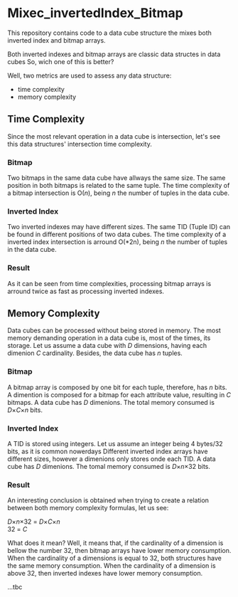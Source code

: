 # Mixec_invertedIndex_Bitmap

This repository contains code to a data cube structure the mixes both inverted index and bitmap arrays.

Both inverted indexes and bitmap arrays are classic data structes in data cubes
So, wich one of this is better?

Well, two metrics are used to assess any data structure:
  - time complexity
  - memory complexity
  
  
## Time Complexity

Since the most relevant operation in a data cube is intersection, let's see this data structures' intersection time complexity.

### Bitmap

Two bitmaps in the same data cube have allways the same size.
The same position in both bitmaps is related to the same tuple.
The time complexity of a bitmap intersection is O(*n*), being *n* the number of tuples in the data cube.

### Inverted Index

Two inverted indexes may have different sizes.
The same TID (Tuple ID) can be found in different positions of two data cubes.
The time complexity of a inverted index intersection is arround O(*2n), being *n* the number of tuples in the data cube.

### Result

As it can be seen from time complexities, processing bitmap arrays is arround twice as fast as processing inverted indexes.

## Memory Complexity

Data cubes can be processed without being stored in memory. The most memory demanding operation in a data cube is, most of the times, its storage.
Let us assume a data cube with *D* dimensions, having each dimenion *C* cardinality. Besides, the data cube has *n* tuples.

### Bitmap

A bitmap array is composed by one bit for each tuple, therefore, has *n* bits.
A dimention is composed for a bitmap for each attribute value, resulting in *C* bitmaps.
A data cube has *D* dimenions.
The total memory consumed is *D*×*C*×*n* bits.

### Inverted Index

A TID is stored using integers. Let us assume an integer being 4 bytes/32 bits, as it is common nowerdays
Different inverted index arrays have different sizes, however a dimenions only stores onde each TID.
A data cube has *D* dimenions.
The tomal memory consumed is *D*×*n*×32 bits.

### Result

An interesting conclusion is obtained when trying to create a relation between both memory complexity formulas, let us see:

*D*×*n*×32 = *D*×*C*×*n*<br>
32 = *C*

What does it mean?
Well, it means that, if the cardinality of a dimension is bellow the number 32, then bitmap arrays have lower memory consumption.
When the cardinality of a dimensions is equal to 32, both structures have the same memory consumption.
When the cardinality of a dimension is above 32, then inverted indexes have lower memory consumption.

...tbc





